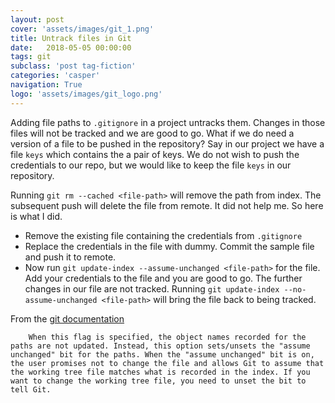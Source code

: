 ```yaml
---
layout: post
cover: 'assets/images/git_1.png'
title: Untrack files in Git
date:   2018-05-05 00:00:00
tags: git
subclass: 'post tag-fiction'
categories: 'casper'
navigation: True
logo: 'assets/images/git_logo.png'
---
```


Adding file paths to `.gitignore` in a project untracks them. Changes in those files will not be tracked and we are good to go. What if we do need a version of a file to be pushed in the repository? Say in our project we have a file `keys` which contains the a pair of keys. We do not wish to push the credentials to our repo, but we would like to keep the file `keys` in our repository.

Running `git rm --cached <file-path>` will remove the path from index. The subsequent push will delete the file from remote. It did not help me. So here is what I did. 

- Remove the existing file containing the credentials from `.gitignore`
- Replace the credentials in the file with dummy. Commit the sample file and push it to remote. 
- Now run `git update-index --assume-unchanged <file-path>` for the file. Add your credentials to the file and you are good to go. The further changes in our file are not tracked. Running `git update-index --no-assume-unchanged <file-path>` will bring the file back to being tracked. 

From the [git documentation](https://git-scm.com/docs/git-update-index#git-update-index---no-assume-unchanged)


		When this flag is specified, the object names recorded for the paths are not updated. Instead, this option sets/unsets the "assume unchanged" bit for the paths. When the "assume unchanged" bit is on, the user promises not to change the file and allows Git to assume that the working tree file matches what is recorded in the index. If you want to change the working tree file, you need to unset the bit to tell Git.

